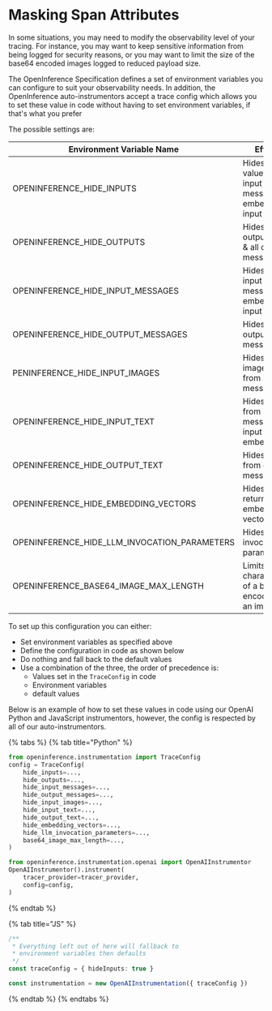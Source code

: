 # Masking Span Attributes

In some situations, you may need to modify the observability level of your tracing. For instance, you may want to keep sensitive information from being logged for security reasons, or you may want to limit the size of the base64 encoded images logged to reduced payload size.

The OpenInference Specification defines a set of environment variables you can configure to suit your observability needs. In addition, the OpenInference auto-instrumentors accept a trace config which allows you to set these value in code without having to set environment variables, if that's what you prefer

The possible settings are:

<table data-full-width="false"><thead><tr><th width="298">Environment Variable Name</th><th width="281">Effect</th><th width="86">Type</th><th>Default</th></tr></thead><tbody><tr><td>OPENINFERENCE_HIDE_INPUTS</td><td>Hides input value, all input messages &#x26; embedding input text</td><td>bool</td><td>False</td></tr><tr><td>OPENINFERENCE_HIDE_OUTPUTS</td><td>Hides output value &#x26; all output messages</td><td>bool</td><td>False</td></tr><tr><td>OPENINFERENCE_HIDE_INPUT_MESSAGES</td><td>Hides all input messages &#x26; embedding input text</td><td>bool</td><td>False</td></tr><tr><td>OPENINFERENCE_HIDE_OUTPUT_MESSAGES</td><td>Hides all output messages</td><td>bool</td><td>False</td></tr><tr><td>PENINFERENCE_HIDE_INPUT_IMAGES</td><td>Hides images from input messages</td><td>bool</td><td>False</td></tr><tr><td>OPENINFERENCE_HIDE_INPUT_TEXT</td><td>Hides text from input messages &#x26; input embeddings</td><td>bool</td><td>False</td></tr><tr><td>OPENINFERENCE_HIDE_OUTPUT_TEXT</td><td>Hides text from output messages</td><td>bool</td><td>False</td></tr><tr><td>OPENINFERENCE_HIDE_EMBEDDING_VECTORS</td><td>Hides returned embedding vectors</td><td>bool</td><td>False</td></tr><tr><td>OPENINFERENCE_HIDE_LLM_INVOCATION_PARAMETERS</td><td>Hides LLM invocation parameters</td><td>bool</td><td>False</td></tr><tr><td>OPENINFERENCE_BASE64_IMAGE_MAX_LENGTH</td><td>Limits characters of a base64 encoding of an image</td><td>int</td><td>32,000</td></tr></tbody></table>

To set up this configuration you can either:

* Set environment variables as specified above
* Define the configuration in code as shown below
* Do nothing and fall back to the default values
* Use a combination of the three, the order of precedence is:
  * Values set in the `TraceConfig` in code
  * Environment variables
  * default values

Below is an example of how to set these values in code using our OpenAI Python and JavaScript instrumentors, however, the config is respected by all of our auto-instrumentors.

{% tabs %}
{% tab title="Python" %}
```python
from openinference.instrumentation import TraceConfig
config = TraceConfig(        
    hide_inputs=...,
    hide_outputs=...,
    hide_input_messages=...,
    hide_output_messages=...,
    hide_input_images=...,
    hide_input_text=...,
    hide_output_text=...,
    hide_embedding_vectors=...,
    hide_llm_invocation_parameters=...,
    base64_image_max_length=...,
)

from openinference.instrumentation.openai import OpenAIInstrumentor
OpenAIInstrumentor().instrument(
    tracer_provider=tracer_provider,
    config=config,
)
```
{% endtab %}

{% tab title="JS" %}
```typescript
/**
 * Everything left out of here will fallback to
 * environment variables then defaults
 */
const traceConfig = { hideInputs: true } 

const instrumentation = new OpenAIInstrumentation({ traceConfig })
```
{% endtab %}
{% endtabs %}

